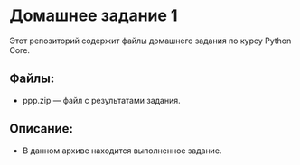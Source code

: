 # Домашнее задание 1

Этот репозиторий содержит файлы домашнего задания по курсу Python Core.

## Файлы:
- ppp.zip — файл с результатами задания.

## Описание:
- В данном архиве находится выполненное задание.
